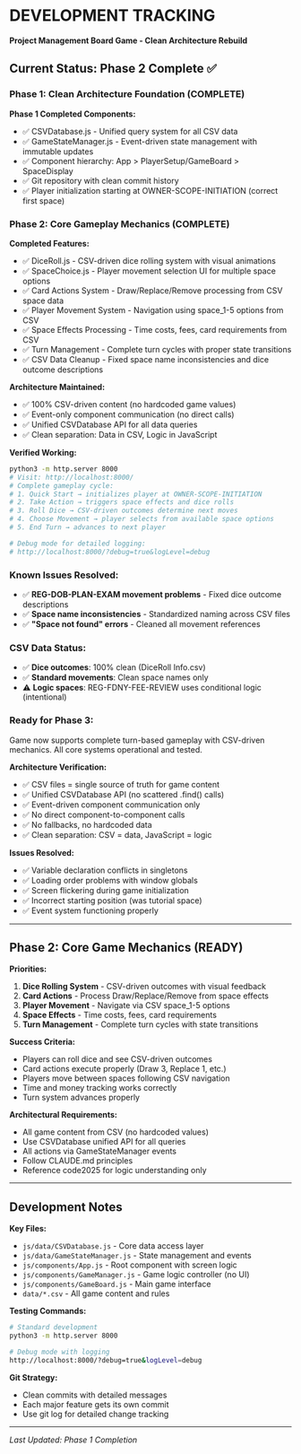 # DEVELOPMENT TRACKING

**Project Management Board Game - Clean Architecture Rebuild**

## Current Status: Phase 2 Complete ✅

### Phase 1: Clean Architecture Foundation (COMPLETE)

**Phase 1 Completed Components:**
- ✅ CSVDatabase.js - Unified query system for all CSV data
- ✅ GameStateManager.js - Event-driven state management with immutable updates
- ✅ Component hierarchy: App > PlayerSetup/GameBoard > SpaceDisplay
- ✅ Git repository with clean commit history
- ✅ Player initialization starting at OWNER-SCOPE-INITIATION (correct first space)

### Phase 2: Core Gameplay Mechanics (COMPLETE)

**Completed Features:**
- ✅ DiceRoll.js - CSV-driven dice rolling system with visual animations
- ✅ SpaceChoice.js - Player movement selection UI for multiple space options
- ✅ Card Actions System - Draw/Replace/Remove processing from CSV space data
- ✅ Player Movement System - Navigation using space_1-5 options from CSV
- ✅ Space Effects Processing - Time costs, fees, card requirements from CSV
- ✅ Turn Management - Complete turn cycles with proper state transitions
- ✅ CSV Data Cleanup - Fixed space name inconsistencies and dice outcome descriptions

**Architecture Maintained:**
- ✅ 100% CSV-driven content (no hardcoded game values)
- ✅ Event-only component communication (no direct calls)
- ✅ Unified CSVDatabase API for all data queries
- ✅ Clean separation: Data in CSV, Logic in JavaScript

**Verified Working:**
```bash
python3 -m http.server 8000
# Visit: http://localhost:8000/
# Complete gameplay cycle:
# 1. Quick Start → initializes player at OWNER-SCOPE-INITIATION
# 2. Take Action → triggers space effects and dice rolls
# 3. Roll Dice → CSV-driven outcomes determine next moves
# 4. Choose Movement → player selects from available space options
# 5. End Turn → advances to next player

# Debug mode for detailed logging:
# http://localhost:8000/?debug=true&logLevel=debug
```

### Known Issues Resolved:
- ✅ **REG-DOB-PLAN-EXAM movement problems** - Fixed dice outcome descriptions
- ✅ **Space name inconsistencies** - Standardized naming across CSV files  
- ✅ **"Space not found" errors** - Cleaned all movement references

### CSV Data Status:
- ✅ **Dice outcomes**: 100% clean (DiceRoll Info.csv)
- ✅ **Standard movements**: Clean space names only
- ⚠️ **Logic spaces**: REG-FDNY-FEE-REVIEW uses conditional logic (intentional)

### Ready for Phase 3:
Game now supports complete turn-based gameplay with CSV-driven mechanics. 
All core systems operational and tested.

**Architecture Verification:**
- ✅ CSV files = single source of truth for game content
- ✅ Unified CSVDatabase API (no scattered .find() calls)
- ✅ Event-driven component communication only
- ✅ No direct component-to-component calls
- ✅ No fallbacks, no hardcoded data
- ✅ Clean separation: CSV = data, JavaScript = logic

**Issues Resolved:**
- ✅ Variable declaration conflicts in singletons
- ✅ Loading order problems with window globals
- ✅ Screen flickering during game initialization
- ✅ Incorrect starting position (was tutorial space)
- ✅ Event system functioning properly

---

## Phase 2: Core Game Mechanics (READY)

**Priorities:**
1. **Dice Rolling System** - CSV-driven outcomes with visual feedback
2. **Card Actions** - Process Draw/Replace/Remove from space effects  
3. **Player Movement** - Navigate via CSV space_1-5 options
4. **Space Effects** - Time costs, fees, card requirements
5. **Turn Management** - Complete turn cycles with state transitions

**Success Criteria:**
- Players can roll dice and see CSV-driven outcomes
- Card actions execute properly (Draw 3, Replace 1, etc.)
- Players move between spaces following CSV navigation
- Time and money tracking works correctly
- Turn system advances properly

**Architectural Requirements:**
- All game content from CSV (no hardcoded values)
- Use CSVDatabase unified API for all queries
- All actions via GameStateManager events
- Follow CLAUDE.md principles
- Reference code2025 for logic understanding only

---

## Development Notes

**Key Files:**
- `js/data/CSVDatabase.js` - Core data access layer
- `js/data/GameStateManager.js` - State management and events
- `js/components/App.js` - Root component with screen logic
- `js/components/GameManager.js` - Game logic controller (no UI)
- `js/components/GameBoard.js` - Main game interface
- `data/*.csv` - All game content and rules

**Testing Commands:**
```bash
# Standard development
python3 -m http.server 8000

# Debug mode with logging
http://localhost:8000/?debug=true&logLevel=debug
```

**Git Strategy:**
- Clean commits with detailed messages
- Each major feature gets its own commit
- Use git log for detailed change tracking

---

*Last Updated: Phase 1 Completion*